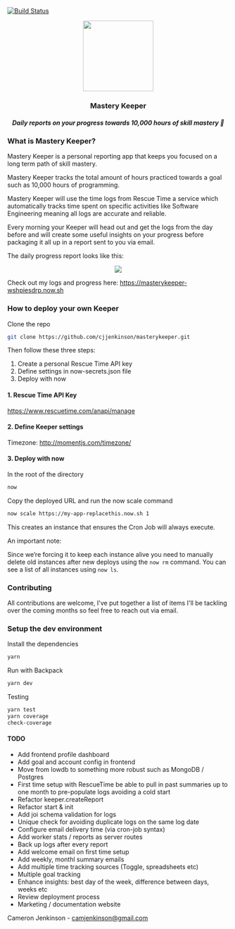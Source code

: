 [![Build Status](https://travis-ci.org/cjjenkinson/masterykeeper.svg?branch=master)](https://travis-ci.org/cjjenkinson/masterykeeper)

<div align="center">
  <img src="https://github.com/cjjenkinson/masterykeeper/blob/develop/logo.png?raw=true" width="160px" />
  <h3>Mastery Keeper</h3>
  <h5>Daily reports on your progress towards 10,000 hours of skill mastery 🎩</h5>
</div>

### What is Mastery Keeper?

Mastery Keeper is a personal reporting app that keeps you focused on a long term path of skill mastery.

Mastery Keeper tracks the total amount of hours practiced towards a goal such as 10,000 hours of programming.

Mastery Keeper will use the time logs from Rescue Time a service which automatically tracks time spent on specific activities like Software Engineering meaning all logs are accurate and reliable.

Every morning your Keeper will head out and get the logs from the day before and will create some useful insights on your progress before packaging it all up in a report sent to you via email.

The daily progress report looks like this:

<div align="center">
  <img src="https://github.com/cjjenkinson/masterykeeper/blob/beta-release-1.0.0/report.png?raw=true" />
</div>

Check out my logs and progress here: https://masterykeeper-wshpiesdrp.now.sh

### How to deploy your own Keeper

Clone the repo

```bash
git clone https://github.com/cjjenkinson/masterykeeper.git
```

Then follow these three steps:

1. Create a personal Rescue Time API key
2. Define settings in now-secrets.json file
3. Deploy with now

#### 1. Rescue Time API Key

https://www.rescuetime.com/anapi/manage

#### 2. Define Keeper settings

Timezone: http://momentjs.com/timezone/

#### 3. Deploy with now

In the root of the directory

```bash
now
```

Copy the deployed URL and run the now scale command

```bash
now scale https://my-app-replacethis.now.sh 1
```

This creates an instance that ensures the Cron Job will always execute.

An important note:

Since we’re forcing it to keep each instance alive you need to manually delete old instances after new deploys using the ```now rm``` command. You can see a list of all instances using ```now ls```.

### Contributing

All contributions are welcome, I've put together a list of items I'll be tackling over the coming months so feel free to reach out via email.

### Setup the dev environment

Install the dependencies

```bash
yarn
```

Run with Backpack

```bash
yarn dev
```

Testing

```bash
yarn test
yarn coverage
check-coverage
```

#### TODO

- Add frontend profile dashboard
- Add goal and account config in frontend
- Move from lowdb to something more robust such as MongoDB / Postgres
- First time setup with RescueTime be able to pull in past summaries up to one month to pre-populate logs avoiding a cold start
- Refactor keeper.createReport
- Refactor start & init
- Add joi schema validation for logs
- Unique check for avoiding duplicate logs on the same log date
- Configure email delivery time (via cron-job syntax)
- Add worker stats / reports as server routes
- Back up logs after every report
- Add welcome email on first time setup
- Add weekly, monthl summary emails
- Add multiple time tracking sources (Toggle, spreadsheets etc)
- Multiple goal tracking
- Enhance insights: best day of the week, difference between days, weeks etc
- Review deployment process
- Marketing / documentation website

Cameron Jenkinson - camjenkinson@gmail.com
